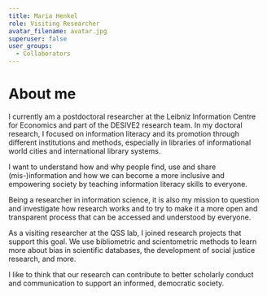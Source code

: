 ```yaml
---
title: Maria Henkel
role: Visiting Researcher
avatar_filename: avatar.jpg
superuser: false
user_groups:
  - Collaborators
---
```


# About me

I currently am a postdoctoral researcher at the Leibniz Information Centre for Economics and part of the DESIVE2 research team. In my doctoral research, I focused on information literacy and its promotion through different institutions and methods, especially in libraries of informational world cities and international library systems.

I want to understand how and why people find, use and share (mis-)information and how we can become a more inclusive and empowering society by teaching information literacy skills to everyone.

Being a researcher in information science, it is also my mission to question and investigate how research works and to try to make it a more open and transparent process that can be accessed and understood by everyone.

As a visiting researcher at the QSS lab, I joined research projects that support this goal. We use bibliometric and scientometric methods to learn more about bias in scientific databases, the development of social justice research, and more.

I like to think that our research can contribute to better scholarly conduct and communication to support an informed, democratic society.
